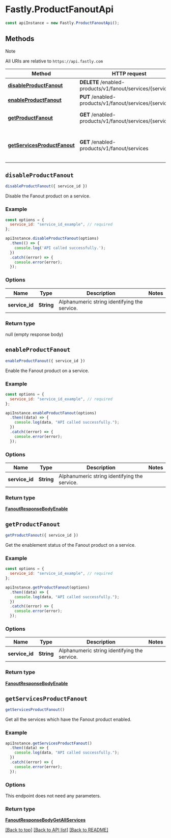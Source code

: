 # Fastly.ProductFanoutApi

```javascript
const apiInstance = new Fastly.ProductFanoutApi();
```
## Methods

> [!NOTE]
> All URIs are relative to `https://api.fastly.com`

Method | HTTP request | Description
------ | ------------ | -----------
[**disableProductFanout**](ProductFanoutApi.md#disableProductFanout) | **DELETE** /enabled-products/v1/fanout/services/{service_id} | Disable product
[**enableProductFanout**](ProductFanoutApi.md#enableProductFanout) | **PUT** /enabled-products/v1/fanout/services/{service_id} | Enable product
[**getProductFanout**](ProductFanoutApi.md#getProductFanout) | **GET** /enabled-products/v1/fanout/services/{service_id} | Get product enablement status
[**getServicesProductFanout**](ProductFanoutApi.md#getServicesProductFanout) | **GET** /enabled-products/v1/fanout/services | Get services with product enabled


## `disableProductFanout`

```javascript
disableProductFanout({ service_id })
```

Disable the Fanout product on a service.

### Example

```javascript
const options = {
  service_id: "service_id_example", // required
};

apiInstance.disableProductFanout(options)
  .then(() => {
    console.log('API called successfully.');
  })
  .catch((error) => {
    console.error(error);
  });
```

### Options

Name | Type | Description  | Notes
------------- | ------------- | ------------- | -------------
**service_id** | **String** | Alphanumeric string identifying the service. |

### Return type

null (empty response body)


## `enableProductFanout`

```javascript
enableProductFanout({ service_id })
```

Enable the Fanout product on a service.

### Example

```javascript
const options = {
  service_id: "service_id_example", // required
};

apiInstance.enableProductFanout(options)
  .then((data) => {
    console.log(data, "API called successfully.");
  })
  .catch((error) => {
    console.error(error);
  });
```

### Options

Name | Type | Description  | Notes
------------- | ------------- | ------------- | -------------
**service_id** | **String** | Alphanumeric string identifying the service. |

### Return type

[**FanoutResponseBodyEnable**](FanoutResponseBodyEnable.md)


## `getProductFanout`

```javascript
getProductFanout({ service_id })
```

Get the enablement status of the Fanout product on a service.

### Example

```javascript
const options = {
  service_id: "service_id_example", // required
};

apiInstance.getProductFanout(options)
  .then((data) => {
    console.log(data, "API called successfully.");
  })
  .catch((error) => {
    console.error(error);
  });
```

### Options

Name | Type | Description  | Notes
------------- | ------------- | ------------- | -------------
**service_id** | **String** | Alphanumeric string identifying the service. |

### Return type

[**FanoutResponseBodyEnable**](FanoutResponseBodyEnable.md)


## `getServicesProductFanout`

```javascript
getServicesProductFanout()
```

Get all the services which have the Fanout product enabled.

### Example

```javascript
apiInstance.getServicesProductFanout()
  .then((data) => {
    console.log(data, "API called successfully.");
  })
  .catch((error) => {
    console.error(error);
  });
```

### Options

This endpoint does not need any parameters.

### Return type

[**FanoutResponseBodyGetAllServices**](FanoutResponseBodyGetAllServices.md)


[[Back to top]](#) [[Back to API list]](../../README.md#endpoints)
[[Back to README]](../../README.md)
